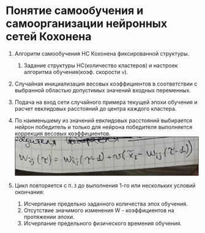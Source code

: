 # Понятие самообучения и самоорганизации нейронных сетей Кохонена

1. Алгоритм самообучения НС Кохонена фиксированной структуры.
    1. Задание структуры НС(количество кластеров) и настроек алгоритма обучения(коэф. скорости `v`).

2. Случайная инициализация весовых коэффициентов в соответствии с выбранной областью допустимых значений
   входных переменных.

3. Подача на вход сети случайного примера текущей эпохи обучения и расчет евклидовых расстояний до
   центра каждого кластера.

4. По наименьшему из значений евклидовых расстояний выбирается нейрон победитель и только для нейрона
   победителя выполняется коррекция весовых коэффициентов.
![gallery](pics/1.png)

5. Цикл повторяется с `П.3` до выполнения 1-го или нескольких условий окончания:
    1. Исчерпание предельно заданного количества эпох обучения.
    2. Отсутствие значимого изменения W - коэффициентов на протяжении эпохи.
    3. Исчерпание предельного физического времения обучения.
